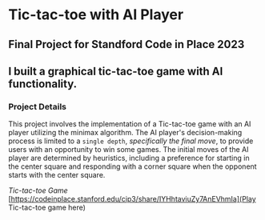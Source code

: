 # Tic-tac-toe with AI Player

## Final Project for Standford Code in Place 2023

## I built a graphical tic-tac-toe game with AI functionality. 

### Project Details
This project involves the implementation of a Tic-tac-toe game with an AI player utilizing the minimax algorithm. 
The AI player's decision-making process is limited to a `single depth`, *specifically the final move*, to provide users with an opportunity to win some games. 
The initial moves of the AI player are determined by heuristics, including a preference for starting in the center square and responding with a corner square when the opponent starts with the center square.


*Tic-tac-toe Game*
[https://codeinplace.stanford.edu/cip3/share/IYHhtaviuZy7AnEVhmIa](Play Tic-tac-toe game here)
